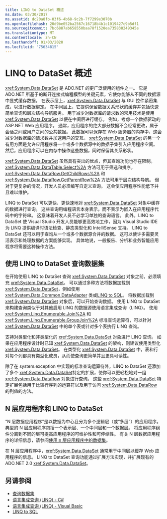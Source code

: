 ```yaml
---
title: LINQ to DataSet 概述
ms.date: 03/30/2017
ms.assetid: dc20a8fb-03f6-4b68-9c2b-7f7299e3070b
ms.openlocfilehash: 20d9be052ba2567c16718b4b1c1019427c9b5df1
ms.sourcegitcommit: 7bc6887ab658550baa78f1520ea735838249345e
ms.translationtype: MT
ms.contentlocale: zh-CN
ms.lasthandoff: 01/03/2020
ms.locfileid: "75634815"
---
```

# <a name="linq-to-dataset-overview"></a>LINQ to DataSet 概述
<xref:System.Data.DataSet> 是 ADO.NET 的更广泛使用的组件之一。 它是 ADO.NET 所基于的断开连接式编程模型的关键元素，它使你能够从不同的数据源中显式缓存数据。 在表示层上，<xref:System.Data.DataSet> 与 GUI 控件紧密集成，以进行数据绑定。 在中间层上，它提供保留数据关系形状的缓存并包括快速简单查询和层次结构导航服务。 用于减少对数据库的请求数的常用技术是使用 <xref:System.Data.DataSet> 以便在中间层进行缓存。 例如，考虑一个数据驱动的 ASP.NET Web 应用程序。 通常，应用程序的绝大部分数据不会经常更改，属于会话之间或用户之间的公共数据。 此数据可以保存在 Web 服务器的内存中，这会减少对数据库的请求数并加速用户的交互。 <xref:System.Data.DataSet> 的另一个有用方面是允许应用程序将一个或多个数据源中的数据子集引入应用程序空间。 然后，应用程序可以在内存中操作这些数据，同时保留其关系形状。  
  
 <xref:System.Data.DataSet> 虽然具有突出的优点，但其查询功能也存在限制。 <xref:System.Data.DataTable.Select%2A> 方法可用于筛选和排序，<xref:System.Data.DataRow.GetChildRows%2A> 和 <xref:System.Data.DataRow.GetParentRow%2A> 方法可用于层次结构导航。 但对于更复杂的情况，开发人员必须编写自定义查询。 这会使应用程序性能低下并且难以维护。  
  
 LINQ to DataSet 可以更快、更快速地对 <xref:System.Data.DataSet> 对象中缓存的数据进行查询。 这些查询用编程语言本身表示，而不表示为嵌入在应用程序代码中的字符串。 这意味着开发人员不必学习单独的查询语言。 此外，LINQ to DataSet 使 Visual Studio 开发人员能够更高效地工作，因为 Visual Studio IDE 为 LINQ 提供编译时语法检查、静态类型化和 IntelliSense 支持。 LINQ to DataSet 还可以用于查询从一个或多个数据源合并的数据。 这可以使许多需要灵活表示和处理数据的方案能够实现。 具体地说，一般报告、分析和业务智能应用程序将需要这种操作方法。  
  
## <a name="querying-datasets-using-linq-to-dataset"></a>使用 LINQ to DataSet 查询数据集  
 在开始使用 LINQ to DataSet 查询 <xref:System.Data.DataSet> 对象之前，必须填充 <xref:System.Data.DataSet>。 可以通过多种方法将数据加载到 <xref:System.Data.DataSet>，例如使用 <xref:System.Data.Common.DataAdapter> 类或[LINQ to SQL](./sql/linq/index.md)。 将数据加载到 <xref:System.Data.DataSet> 对象后，可以开始查询数据。 使用 LINQ to DataSet 来构建查询类似于对其他启用 LINQ 的数据源使用语言集成查询（LINQ）。 使用 <xref:System.Linq.Enumerable.Join%2A> 和 <xref:System.Linq.Enumerable.GroupJoin%2A> 标准查询运算符，可以针对 <xref:System.Data.DataSet> 中的单个表或针对多个表执行 LINQ 查询。  
  
 支持对类型化和非类型化的 <xref:System.Data.DataSet> 对象进行 LINQ 查询。 如果在应用程序设计时已知 <xref:System.Data.DataSet> 的架构，则建议使用类型化 <xref:System.Data.DataSet>。 在类型化 <xref:System.Data.DataSet> 中，表和行对每个列都具有类型化成员，从而使查询更简单并且更具可读性。  
  
 除了在 system.exception 中实现的标准查询运算符外，LINQ to DataSet 还添加了多个 <xref:System.Data.DataSet>特定的扩展，使你可以更轻松地对一组 <xref:System.Data.DataRow> 对象进行查询。 这些 <xref:System.Data.DataSet> 特定扩展包括用于比较行序列的运算符以及用于访问 <xref:System.Data.DataRow> 的列值的方法。  
  
## <a name="n-tier-applications-and-linq-to-dataset"></a>N 层应用程序和 LINQ to DataSet  
 “N 层数据应用程序”是以数据为中心且分为多个逻辑层（或“多层”）的应用程序。 典型的 N 层应用程序包括一个表示层、一个中间层和一个数据层。 将应用程序组件分离到不同的层可提高应用程序的可维护性和可伸缩性。 有关 N 层数据应用程序的详细信息，请参阅[使用 n 层应用程序中的数据集](/visualstudio/data-tools/work-with-datasets-in-n-tier-applications)。  
  
 在 N 层应用程序中，<xref:System.Data.DataSet> 通常用于中间层以缓存 Web 应用程序的信息。 LINQ to DataSet 查询功能通过扩展方法实现，并扩展现有的 ADO.NET 2.0 <xref:System.Data.DataSet>。  
  
## <a name="see-also"></a>另请参阅

- [查询数据集](querying-datasets-linq-to-dataset.md)
- [语言集成查询 (LINQ) - C#](../../../csharp/programming-guide/concepts/linq/index.md)
- [语言集成查询 (LINQ) - Visual Basic](../../../visual-basic/programming-guide/concepts/linq/index.md)
- [LINQ to SQL](./sql/linq/index.md)
